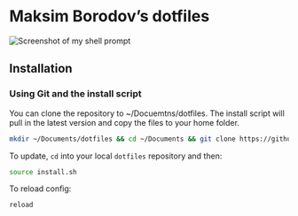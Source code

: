# Maksim Borodov’s dotfiles

![Screenshot of my shell prompt](http://i.imgur.com/o3yM8ZV.jpg)

## Installation

### Using Git and the install script

You can clone the repository to ~/Docuemtns/dotfiles. The install script will pull in the latest version and copy the files to your home folder.

```bash
mkdir ~/Documents/dotfiles && cd ~/Documents && git clone https://github.com/mborodov/dotfiles.git && cd dotfiles && source install.sh
```

To update, `cd` into your local `dotfiles` repository and then:

```bash
source install.sh
```

To reload config:

```bash
reload
```

